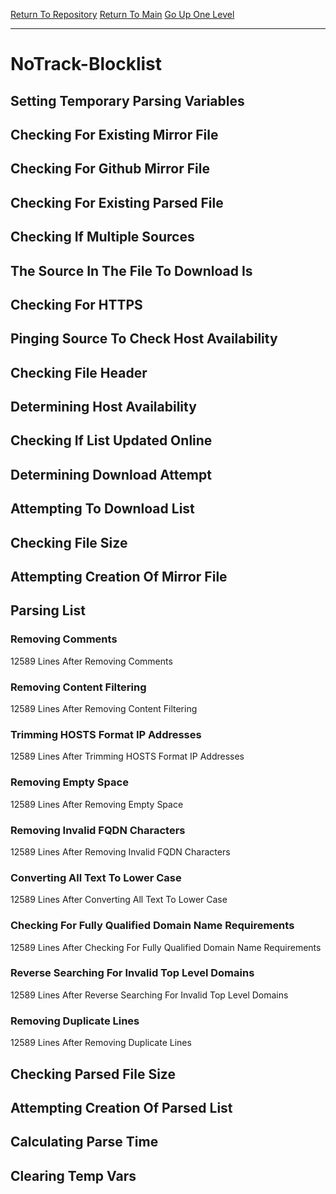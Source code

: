 [Return To Repository](https://github.com/deathbybandaid/piholeparser/)
[Return To Main](https://github.com/deathbybandaid/piholeparser/blob/dev-nomerge/RecentRunLogs/Mainlog.md)
[Go Up One Level](https://github.com/deathbybandaid/piholeparser/blob/dev-nomerge/RecentRunLogs/TopLevelScripts/30-Processing-Blacklists.md)
____________________________________
# NoTrack-Blocklist
## Setting Temporary Parsing Variables
## Checking For Existing Mirror File
## Checking For Github Mirror File
## Checking For Existing Parsed File
## Checking If Multiple Sources
## The Source In The File To Download Is
## Checking For HTTPS
## Pinging Source To Check Host Availability
## Checking File Header
## Determining Host Availability
## Checking If List Updated Online
## Determining Download Attempt
## Attempting To Download List
## Checking File Size
## Attempting Creation Of Mirror File
## Parsing List
### Removing Comments
12589 Lines After Removing Comments
### Removing Content Filtering
12589 Lines After Removing Content Filtering
### Trimming HOSTS Format IP Addresses
12589 Lines After Trimming HOSTS Format IP Addresses
### Removing Empty Space
12589 Lines After Removing Empty Space
### Removing Invalid FQDN Characters
12589 Lines After Removing Invalid FQDN Characters
### Converting All Text To Lower Case
12589 Lines After Converting All Text To Lower Case
### Checking For Fully Qualified Domain Name Requirements
12589 Lines After Checking For Fully Qualified Domain Name Requirements
### Reverse Searching For Invalid Top Level Domains
12589 Lines After Reverse Searching For Invalid Top Level Domains
### Removing Duplicate Lines
12589 Lines After Removing Duplicate Lines
## Checking Parsed File Size
## Attempting Creation Of Parsed List
## Calculating Parse Time
## Clearing Temp Vars

